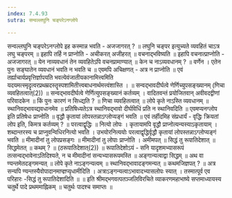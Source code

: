 ```yaml
---
index: 7.4.93
sutra: सन्वल्लघुनि चङ्परेऽनग्लोपे

---
```

सन्वल्लघुनि चङ्परेऽनग्लोपे इह कस्मान्न भवति - अजजागरत् ? ॥ लघुनि चङ्पर इत्युच्यते व्यवहितं चाऽत्र लघु चङ्परम् ॥ इहापि तर्हि न प्राप्नोति - अचीकरत् अजीहरत् ॥ वचनाद्भविष्यति ॥ इहापि वचनात्प्राप्नोति - अजजागरत् ॥ येन नाव्यवधानं तेन व्यवहितेऽपि वचनप्रामाण्यात् ॥ केन च नाऽव्यवधानम् ? ॥ वर्णेन । एतेन पुनः सङ्घातेन व्यवधानं भवति न भवति च ॥ एवमपि अचिक्षणत् - अत्र न प्राप्नोति ॥ एवं तर्ह्याचार्यप्रवृत्तिर्ज्ञापयति भवत्येवंजातीयकानामित्त्वमिति यदयमत्स्मृदॄत्वरप्रथम्रदस्तॄस्पशामितीत्त्वबाधनार्थमत्त्वंशास्ति । ॥ सन्वद्भावदीर्घत्वे णेर्णिच्युपसङ्ख्यानम् (णिचा व्यवहितत्वात्(2)) ॥ सन्वद्भावदीर्घत्वे णेर्णित्युपसङ्ख्यानं कर्तव्यम् । वादितवन्तं प्रयोजितवान् अवीवदद्वीणां परिवादकेन ॥ किं पुनः कारणं न सिध्द्यति ? ॥ णिचा व्यवहितत्वात् ॥ लोपे कृते नाऽस्ति व्यवधानम् ॥ स्थानिवद्भावव्द्यवधानमेव ॥ प्रतिषिध्यतेऽत्र स्थानिवद्भावो दीर्घविधिं प्रति न स्थानिवदिति ॥ एवमप्यनग्लोप इति प्रतिषेधः प्राप्नोति ॥ वृद्धौ कृतायां लोपस्तन्नाऽग्लोप्यङ्गं भवति ॥ एवं तर्हीदमिह संप्रधार्यं - वृद्धिः क्रियतां लोप इति, किमत्र कर्तव्यम् ? ॥ परत्वाद्वृद्धिः ॥ नित्यो लोपः । कृतायामपि वृद्धौ प्राप्नोत्यन्यस्याऽकृतायाम् । शब्दान्तरस्य च प्राप्नुवन्विधिरनित्यो भवति । उभयोरनित्ययोः परत्वाद्वृद्धिर्वृद्धौ कृतायां लोपस्तन्नाऽग्लोप्यङ्गं भवति ॥ मीमादीनां तु लोपप्रसङ्गः ॥ मीमादीनां तु लोपाः प्राप्नोति । अमीमपत् ॥ सिद्धं तु रूपातिदेशात् ॥ सिद्धमेतत् ॥ कथम् ? ॥ (ठरूपातिदेशात्(2)) ॥ रूपातिदेशोऽयं - सनि यादृशमभ्यासरूपं तत्सन्वद्भावेनाऽतिदिश्यते, न च मीमादीनां सन्यभ्यासरूपमस्ति ॥ अङ्गान्यत्वाद्वा सिद्धम् ॥ अथ वा ण्यन्तमेतदङ्गमन्यत् ॥ लोपे कृते नाऽङ्गन्यत्वम् ॥ स्थानिवद्भावादङ्गमन्यत् ॥ कथमजिज्ञपत् ? ॥ अत्र सन्यपि ण्यन्तस्यैवोपादानमाप्ज्ञप्यृधामीदिति । अत्राऽङ्गन्यत्वाऽभावादभ्यासलोपः स्यात् । तस्मात्पूर्व एव परिहारः -सिद्धं तु रूपातिदेशादिति ॥ ॥ इति श्रीमद्भगवत्पतञ्जलिविरचिते व्याकरणमहाभाष्ये सप्तमाध्यायस्य चतुर्थे पादे प्रथममाह्निकम् ॥ चतुर्थः पादश्च समाप्तः ॥